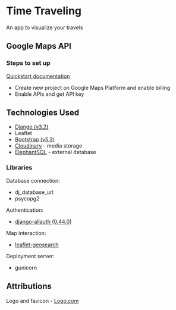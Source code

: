 # Time Traveling

An app to visualize your travels

## Google Maps API

### Steps to set up

[Quickstart documentation](https://developers.google.com/maps/gmp-get-started#quickstart)

- Create new project on Google Maps Platform and enable billing
- Enable APIs and get API key

## Technologies Used

- [Django (v3.2)](https://docs.djangoproject.com/en/3.2/)
- Leaflet
- [Bootstrap (v5.3)](https://getbootstrap.com/docs/5.3/getting-started/introduction/)
- [Cloudinary](https://cloudinary.com/) - media storage
- [ElephantSQL](https://www.elephantsql.com/) - external database

### Libraries

Database connection:

- dj_database_url
- psycopg2

Authentication:

- [django-allauth (0.44.0)](https://docs.allauth.org/en/latest/)

Map interaction:

- [leaflet-geosearch](https://github.com/smeijer/leaflet-geosearch)

Deployment server:

- gunicorn

## Attributions

Logo and favicon - [Logo.com](https://logo.com/)